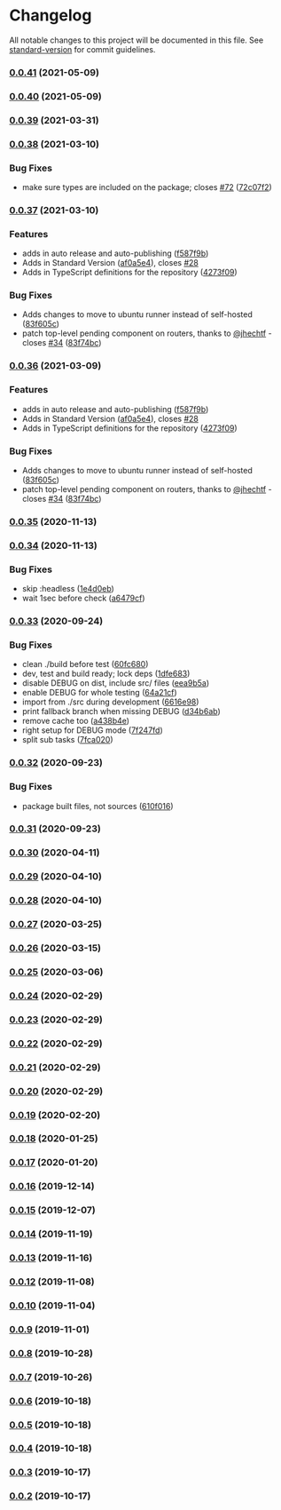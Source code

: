 # Changelog

All notable changes to this project will be documented in this file. See [standard-version](https://github.com/conventional-changelog/standard-version) for commit guidelines.

### [0.0.41](https://github.com/pateketrueke/yrv/compare/v0.0.40...v0.0.41) (2021-05-09)

### [0.0.40](https://github.com/pateketrueke/yrv/compare/v0.0.39...v0.0.40) (2021-05-09)

### [0.0.39](https://github.com/pateketrueke/yrv/compare/v0.0.38...v0.0.39) (2021-03-31)

### [0.0.38](https://github.com/pateketrueke/yrv/compare/v0.0.37...v0.0.38) (2021-03-10)


### Bug Fixes

* make sure types are included on the package; closes [#72](https://github.com/pateketrueke/yrv/issues/72) ([72c07f2](https://github.com/pateketrueke/yrv/commit/72c07f2fa57aefef23af093fab58430e318231a9))

### [0.0.37](https://github.com/pateketrueke/yrv/compare/v0.0.35...v0.0.37) (2021-03-10)


### Features

* adds in auto release and auto-publishing ([f587f9b](https://github.com/pateketrueke/yrv/commit/f587f9b35c48586b05bcc08f645021ed801c073b))
* Adds in Standard Version ([af0a5e4](https://github.com/pateketrueke/yrv/commit/af0a5e4d6b9f25480a5b3b88ed3151c00516792c)), closes [#28](https://github.com/pateketrueke/yrv/issues/28)
* Adds in TypeScript definitions for the repository ([4273f09](https://github.com/pateketrueke/yrv/commit/4273f09a778ff38b7c11eb0ef108209ac5f12749))


### Bug Fixes

* Adds changes to move to ubuntu runner instead of self-hosted ([83f605c](https://github.com/pateketrueke/yrv/commit/83f605ce8f0eedc58de761af1b9ee8901a0dda8c))
* patch top-level pending component on routers, thanks to [@jhechtf](https://github.com/jhechtf) - closes [#34](https://github.com/pateketrueke/yrv/issues/34) ([83f74bc](https://github.com/pateketrueke/yrv/commit/83f74bcae474ba122c5dacc8c4aeb0625b2645ea))

### [0.0.36](https://github.com/pateketrueke/yrv/compare/v0.0.35...v0.0.36) (2021-03-09)


### Features

* adds in auto release and auto-publishing ([f587f9b](https://github.com/pateketrueke/yrv/commit/f587f9b35c48586b05bcc08f645021ed801c073b))
* Adds in Standard Version ([af0a5e4](https://github.com/pateketrueke/yrv/commit/af0a5e4d6b9f25480a5b3b88ed3151c00516792c)), closes [#28](https://github.com/pateketrueke/yrv/issues/28)
* Adds in TypeScript definitions for the repository ([4273f09](https://github.com/pateketrueke/yrv/commit/4273f09a778ff38b7c11eb0ef108209ac5f12749))


### Bug Fixes

* Adds changes to move to ubuntu runner instead of self-hosted ([83f605c](https://github.com/pateketrueke/yrv/commit/83f605ce8f0eedc58de761af1b9ee8901a0dda8c))
* patch top-level pending component on routers, thanks to [@jhechtf](https://github.com/jhechtf) - closes [#34](https://github.com/pateketrueke/yrv/issues/34) ([83f74bc](https://github.com/pateketrueke/yrv/commit/83f74bcae474ba122c5dacc8c4aeb0625b2645ea))

### [0.0.35](https://github.com/pateketrueke/yrv/compare/v0.0.34...v0.0.35) (2020-11-13)

### [0.0.34](https://github.com/pateketrueke/yrv/compare/v0.0.33...v0.0.34) (2020-11-13)


### Bug Fixes

* skip :headless ([1e4d0eb](https://github.com/pateketrueke/yrv/commit/1e4d0eb426945635c48c150a8b26dbf970dc2841))
* wait 1sec before check ([a6479cf](https://github.com/pateketrueke/yrv/commit/a6479cfd12d49350e14189d21e58d70bd60e5132))

### [0.0.33](https://github.com/pateketrueke/yrv/compare/v0.0.32...v0.0.33) (2020-09-24)


### Bug Fixes

* clean ./build before test ([60fc680](https://github.com/pateketrueke/yrv/commit/60fc6800e9bd952d14fa6cb98cc8267c106aeb3f))
* dev, test and build ready; lock deps ([1dfe683](https://github.com/pateketrueke/yrv/commit/1dfe683e5e03b8cd0f7b6ed91d86585aee384200))
* disable DEBUG on dist, include src/ files ([eea9b5a](https://github.com/pateketrueke/yrv/commit/eea9b5a15704e660a3d2b070f6f73b4363d783b7))
* enable DEBUG for whole testing ([64a21cf](https://github.com/pateketrueke/yrv/commit/64a21cfd48065bdeb582f38f76af10f52ff9d46d))
* import from ./src during development ([6616e98](https://github.com/pateketrueke/yrv/commit/6616e986483731ba443fb675482583a1b369e918))
* print fallback branch when missing DEBUG ([d34b6ab](https://github.com/pateketrueke/yrv/commit/d34b6abb8d291bc0e749abaf310c844cbf02071f))
* remove cache too ([a438b4e](https://github.com/pateketrueke/yrv/commit/a438b4e2080e0849298d38c1b6b36a2e7088dc1e))
* right setup for DEBUG mode ([7f247fd](https://github.com/pateketrueke/yrv/commit/7f247fd259702149982f20674f3265c7e1ac352d))
* split sub tasks ([7fca020](https://github.com/pateketrueke/yrv/commit/7fca020283f955b8826923323029199bd98ba8b3))

### [0.0.32](https://github.com/pateketrueke/yrv/compare/v0.0.31...v0.0.32) (2020-09-23)


### Bug Fixes

* package built files, not sources ([610f016](https://github.com/pateketrueke/yrv/commit/610f0169d7c1dc38c11ca68efaa15a976c5596f1))

### [0.0.31](https://github.com/pateketrueke/yrv/compare/v0.0.30...v0.0.31) (2020-09-23)

### [0.0.30](https://github.com/pateketrueke/yrv/compare/v0.0.29...v0.0.30) (2020-04-11)

### [0.0.29](https://github.com/pateketrueke/yrv/compare/v0.0.28...v0.0.29) (2020-04-10)

### [0.0.28](https://github.com/pateketrueke/yrv/compare/v0.0.27...v0.0.28) (2020-04-10)

### [0.0.27](https://github.com/pateketrueke/yrv/compare/v0.0.26...v0.0.27) (2020-03-25)

### [0.0.26](https://github.com/pateketrueke/yrv/compare/v0.0.25...v0.0.26) (2020-03-15)

### [0.0.25](https://github.com/pateketrueke/yrv/compare/v0.0.24...v0.0.25) (2020-03-06)

### [0.0.24](https://github.com/pateketrueke/yrv/compare/v0.0.23...v0.0.24) (2020-02-29)

### [0.0.23](https://github.com/pateketrueke/yrv/compare/v0.0.22...v0.0.23) (2020-02-29)

### [0.0.22](https://github.com/pateketrueke/yrv/compare/v0.0.21...v0.0.22) (2020-02-29)

### [0.0.21](https://github.com/pateketrueke/yrv/compare/v0.0.20...v0.0.21) (2020-02-29)

### [0.0.20](https://github.com/pateketrueke/yrv/compare/v0.0.19...v0.0.20) (2020-02-29)

### [0.0.19](https://github.com/pateketrueke/yrv/compare/v0.0.18...v0.0.19) (2020-02-20)

### [0.0.18](https://github.com/pateketrueke/yrv/compare/v0.0.17...v0.0.18) (2020-01-25)

### [0.0.17](https://github.com/pateketrueke/yrv/compare/v0.0.16...v0.0.17) (2020-01-20)

### [0.0.16](https://github.com/pateketrueke/yrv/compare/v0.0.15...v0.0.16) (2019-12-14)

### [0.0.15](https://github.com/pateketrueke/yrv/compare/v0.0.14...v0.0.15) (2019-12-07)

### [0.0.14](https://github.com/pateketrueke/yrv/compare/v0.0.13...v0.0.14) (2019-11-19)

### [0.0.13](https://github.com/pateketrueke/yrv/compare/v0.0.12...v0.0.13) (2019-11-16)

### [0.0.12](https://github.com/pateketrueke/yrv/compare/v0.0.10...v0.0.12) (2019-11-08)

### [0.0.10](https://github.com/pateketrueke/yrv/compare/v0.0.9...v0.0.10) (2019-11-04)

### [0.0.9](https://github.com/pateketrueke/yrv/compare/v0.0.8...v0.0.9) (2019-11-01)

### [0.0.8](https://github.com/pateketrueke/yrv/compare/v0.0.7...v0.0.8) (2019-10-28)

### [0.0.7](https://github.com/pateketrueke/yrv/compare/v0.0.6...v0.0.7) (2019-10-26)

### [0.0.6](https://github.com/pateketrueke/yrv/compare/v0.0.5...v0.0.6) (2019-10-18)

### [0.0.5](https://github.com/pateketrueke/yrv/compare/v0.0.4...v0.0.5) (2019-10-18)

### [0.0.4](https://github.com/pateketrueke/yrv/compare/v0.0.3...v0.0.4) (2019-10-18)

### [0.0.3](https://github.com/pateketrueke/yrv/compare/v0.0.2...v0.0.3) (2019-10-17)

### [0.0.2](https://github.com/pateketrueke/yrv/compare/v0.0.1...v0.0.2) (2019-10-17)
